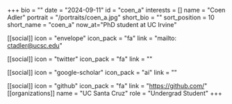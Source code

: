 +++
bio = "" 
date = "2024-09-11" 
id = "coen_a" 
interests = [] 
name = "Coen Adler" 
portrait = "/portraits/coen_a.jpg" 
short_bio = "" 
sort_position = 10
short_name = "coen_a"
now_at="PhD student at UC Irvine"

[[social]] 
    icon = "envelope" 
    icon_pack = "fa" 
    link = "mailto: ctadler@ucsc.edu"

 [[social]] 
    icon = "twitter" 
    icon_pack = "fa" 
    link = "" 

[[social]] 
    icon = "google-scholar" 
    icon_pack = "ai" 
    link = "" 

[[social]] 
    icon = "github" 
    icon_pack = "fa" 
    link = "https://github.com/" 
[[organizations]] 
     name = "UC Santa Cruz" 
      role = "Undergrad Student" 
+++
